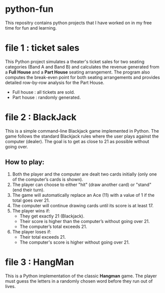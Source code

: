 # python-fun
This repositry contains python projects that I have worked on in my free time for fun and learning.

# file 1 : ticket sales
This Python project simulates a theater's ticket sales for two seating categories (Band A and Band B) and calculates the revenue generated from a **Full House** and a **Part House** seating arrangement. The program also computes the break-even point for both seating arrangements and provides detailed row-by-row analysis for the Part House.
- Full house : all tickets are sold.
- Part house : randomly generated.
# file 2 : BlackJack
This is a simple command-line Blackjack game implemented in Python. The game follows the standard Blackjack rules where the user plays against the computer (dealer). 
The goal is to get as close to 21 as possible without going over.
## How to play:
1. Both the player and the computer are dealt two cards initially (only one of the computer’s cards is shown).
2. The player can choose to either "hit" (draw another card) or "stand" (end their turn).
3. The game will automatically replace an Ace (11) with a value of 1 if the total goes over 21.
4. The computer will continue drawing cards until its score is at least 17.
5. The player wins if:
   - They get exactly 21 (Blackjack).
   - Their score is higher than the computer’s without going over 21.
   - The computer’s total exceeds 21.
6. The player loses if:
   - Their total exceeds 21.
   - The computer's score is higher without going over 21.

# file 3 : HangMan
This is a Python implementation of the classic **Hangman** game. The player must guess the letters in a randomly chosen word before they run out of lives. 
